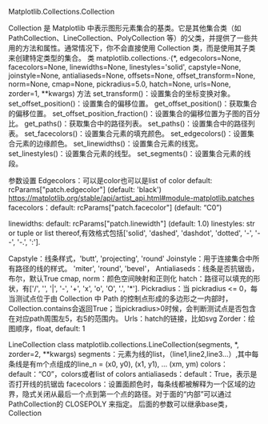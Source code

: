 Matplotlib.Collections.Collection

Collection 是 Matplotlib 中表示图形元素集合的基类。它是其他集合类（如 PathCollection、LineCollection、PolyCollection 等）的父类，并提供了一些共用的方法和属性。通常情况下，你不会直接使用 Collection 类，而是使用其子类来创建特定类型的集合。
类
matplotlib.collections.·(*, edgecolors=None, facecolors=None, linewidths=None, linestyles='solid', capstyle=None, joinstyle=None, antialiaseds=None, offsets=None, offset_transform=None, norm=None, cmap=None, pickradius=5.0, hatch=None, urls=None, zorder=1, **kwargs) 
方法
set_transform()：设置集合的坐标变换对象。
set_offset_position()：设置集合的偏移位置。
get_offset_position()：获取集合的偏移位置。
set_offset_position_fraction()：设置集合的偏移位置为子图的百分比。
get_paths()：获取集合中的路径列表。
set_paths()：设置集合中的路径列表。
set_facecolors()：设置集合元素的填充颜色。
set_edgecolors()：设置集合元素的边缘颜色。
set_linewidths()：设置集合元素的线宽。
set_linestyles()：设置集合元素的线型。
set_segments()：设置集合元素的线段。

参数设置
Edgecolors：可以是color也可以是list of color
default: rcParams["patch.edgecolor"] (default: 'black') 
https://matplotlib.org/stable/api/artist_api.html#module-matplotlib.patches
facecolors：default: rcParams["patch.facecolor"] (default: “C0”)
 
linewidths: default: rcParams["patch.linewidth"] (default: 1.0)
linestyles: str or tuple or list thereof,有效格式包括['solid', 'dashed', 'dashdot', 'dotted', '-', '--', '-.', ':'].
 
Capstyle：线条样式，'butt', 'projecting', 'round'
Joinstyle：用于连接集合中所有路径的线的样式。 'miter', 'round', 'bevel'，
Antialiaseds：线条是否抗锯齿，布尔，默认True
cmap, norm：颜色空间映射和正则化
hatch：路径可以填充的形状，有['/', '', '|', '-', '+', 'x', 'o', 'O', '.', '*'].
Pickradius：当 pickradius <= 0，每当测试点位于由 Collection 中 Path 的控制点形成的多边形之一内部时，Collection.contains会返回True；当pickradius>0时候，会判断测试点是否包含在对应path周围左5，右5的范围内。
Urls：hatch的链接，比如svg
Zorder：绘图顺序，float, default: 1

LineCollection
class matplotlib.collections.LineCollection(segments, *, zorder=2, **kwargs) 
segments：元素为线的list，（line1,line2,line3…）,其中每条线是有m个点组成的line_n = (x0, y0), (x1, y1), ... (xm, ym)
colors：default：“C0”，colors或者list of colors
antialiaseds：default：True，表示是否打开线的抗锯齿
facecolors：设置面颜色时，每条线都被解释为一个区域的边界，隐式关闭从最后一个点到第一个点的路径。对于面的“内部”可以通过PathCollection的 CLOSEPOLY 来指定。
后面的参数可以继承base类，Collection




